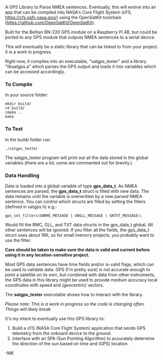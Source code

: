A GPS Library to Parse NMEA sentences. Eventually, this will evolve into an app that can be compiled into NASA's Core Flight System (cFS, https://cfs.gsfc.nasa.gov/) using the OpenSatKit toolchain (https://github.com/OpenSatKit/OpenSatKit).

Built for the Beitian BN-220 GPS module on a Raspberry Pi 4B, but could be ported to any GPS module that outputs NMEA sentences to a serial device.

This will eventually be a static library that can be linked to from your project. It is a work in progress. 

Right now, it compiles into an executable, "satgps_tester" and a library "libsatgps.a" which parses the GPS output and loads it into variables which can be accessed accordingly.

### To Compile

In your source folder:

    mkdir build/
    cd build/
	cmake ..
	make

### To Test
In the build/ folder run:

	./satgps_tester
		
The satgps_tester program will print out all the data stored in the global variables (there are a lot; some are commented out for brevity.)  


### Data Handling

Data is loaded into a global variable of type **gps_data_t**. As NMEA sentences are parsed, the **gps_data_t** struct is filled with new data. The data remains until the variable is overwritten by a new parsed NMEA sentence. You can control which structs are filled by setting the filters (defined in satgps.h) e.g.:

	gps_set_filters(GNRMC_MESSAGE | GNGLL_MESSAGE | GNTXT_MESSAGE);
	
Would fill the RMC, GLL, and TXT data structs in the gps_data_t global. All other sentences will be ignored. If you filter all the fields, the gps_data_t struct uses about 16K, so for small memory projects, you probably want to use the filter.

**Care should be taken to make sure the data is valid and current before using it in any location-sensitive project.** 

Most GPS data sentences have time fields and/or is-valid flags, which can be used to validate data. GPS (I'm pretty sure) is not accurate enough to point a satellite on its own, but combined with data from other instruments, the GPS data in this library might be used to provide medium accuracy local coordinates with speed and (geocentric) vectors.

The **satgps_tester** executable shows how to interact with the library. 

*Please note: This is a work in progress so the code is changing often. Things will likely break*

It's my intent to eventually use this GPS library to:

1. Build a cFS (NASA Core Flight System) application that sends GPS telemetry from the onboard device to the ground.
2. Interface with an SPA (Sun Pointing Algorithm) to accurately determine the direction of the sun based on time and (GPS) location. 
		
-MK

